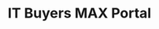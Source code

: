 ---
title: "IT Buyers MAX Portal "
description: "All IT Buyers Community of Practice materials will be posted on the ITB CoP MAX page. This MAX page link will be shared via the CoP meetings and email correspondences.Includes: Trainings/ Webinars, ITB Resources, ITB Tools, ITB Knowledge Sharing, Cohorts, SME POCs"
url-link: "https://community.max.gov/pages/viewpage.action?spaceKey=Egov&title=IT+Buyers+Community+of+Practice"
type: "HTML"
gov-only: "true"
is-external: "false"
publication-date: "August 01, 2023"
reading-time: "5"
resource-type: "Guidance"
filter: "itvmo-general"
audience: "contracts-acquisitions"
branded-offerings: "it-buyers-training-support "
---